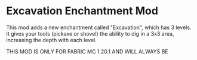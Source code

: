 # Excavation Enchantment Mod

This mod adds a new enchantment called "Excavation", which has 3 levels. It gives your tools (pickaxe or shovel) the ability to dig in a 3x3 area, increasing the depth with each level.

THIS MOD IS ONLY FOR FABRIC MC 1.20.1 AND WILL ALWAYS BE
